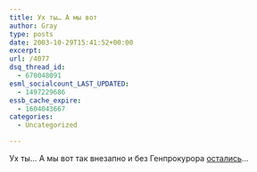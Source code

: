 ```yaml
---
title: Ух ты… А мы вот
author: Gray
type: posts
date: 2003-10-29T15:41:52+00:00
excerpt:
url: /4077
dsq_thread_id:
  - 670048091
esml_socialcount_LAST_UPDATED:
  - 1497229686
essb_cache_expire:
  - 1604043667
categories:
  - Uncategorized

---
```








Ух ты&#8230; А мы вот так внезапно и без Генпрокурора <a href="http://www.korrespondent.net/main/81983" target="_blank">остались</a>&#8230;
